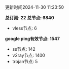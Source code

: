 更新时间2024-11-30 11:23:50

**总订阅: 22**
**总节点: 6840**
- vless节点: 6

**google ping有效节点: 1547**
- ss节点: 142
- v2ray节点: 1400
- trojan节点: 5
